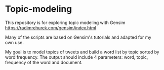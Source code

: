 # Topic-modeling

This repository is for exploring topic modeling with Gensim https://radimrehurek.com/gensim/index.html

Many of the scripts are based on Gensim's tutorials and adapted for my own use.

My goal is to model topics of tweets and build a word list by topic sorted by word frequency. The output should include 4 parameters: word, topic, frequency of the word and document.
